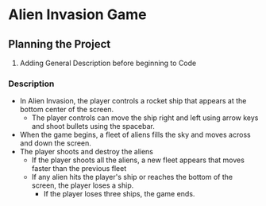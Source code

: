 Alien Invasion Game
====================

Planning the Project
--------------------

1. Adding General Description before beginning to Code
### Description
* In Alien Invasion, the player controls a rocket ship that appears at the bottom center of the screen.
    * The player controls can move the ship right and left using arrow keys and shoot bullets using the spacebar.
* When the game begins, a fleet of aliens fills the sky and moves across and down the screen.
* The player shoots and destroy the aliens
    * If the player shoots all the aliens, a new fleet appears that moves faster than the previous fleet
    * If any alien hits the player's ship or reaches the bottom of the screen, the player loses a ship.
        * If the player loses three ships, the game ends.